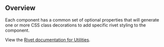 ## Overview

Each component has a common set of optional properties that will generate one or more CSS class decorations to add specific rivet styling to the component.

View the [Rivet documentation for Utilities](https://rivet.iu.edu/utilities/).
